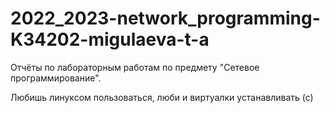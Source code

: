 # 2022_2023-network_programming-K34202-migulaeva-t-a

Отчёты по лабораторным работам по предмету "Сетевое программирование".

Любишь линуксом пользоваться, люби и виртуалки устанавливать (с)
